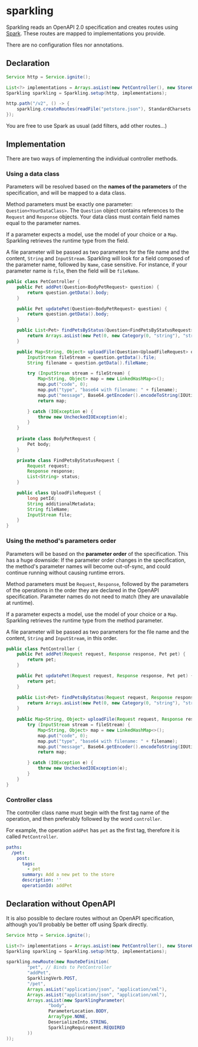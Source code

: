 # sparkling

Sparkling reads an OpenAPI 2.0 specification and creates routes using [Spark](http://sparkjava.com/). These routes are mapped to implementations you provide.

There are no configuration files nor annotations.

## Declaration

```java
Service http = Service.ignite();

List<?> implementations = Arrays.asList(new PetController(), new StoreController());
Sparkling sparkling = Sparkling.setup(http, implementations);

http.path("/v2", () -> {
    sparkling.createRoutes(readFile("petstore.json"), StandardCharsets.UTF_8);
});
```

You are free to use Spark as usual (add filters, add other routes...)

## Implementation

There are two ways of implementing the individual controller methods.

### Using a data class

Parameters will be resolved based on the **names of the parameters** of the specification, and will be mapped to a data class.

Method parameters must be exactly one parameter: `Question<YourDataClass>`. The `Question` object contains references to the `Request` and `Response` objects. Your data class must contain field names equal to the parameter names.

If a parameter expects a model, use the model of your choice or a `Map`. Sparkling retrieves the runtime type from the field.

A file parameter will be passed as two parameters for the file name and the content, `String` and `InputStream`. Sparkling will look for a field composed of the parameter name, followed by `Name`, case sensitive. For instance, if your parameter name is `file`, then the field will be `fileName`.

```java
public class PetController {
    public Pet addPet(Question<BodyPetRequest> question) {
        return question.getData().body;
    }

    public Pet updatePet(Question<BodyPetRequest> question) {
        return question.getData().body;
    }

    public List<Pet> findPetsByStatus(Question<FindPetsByStatusRequest> question) {
        return Arrays.asList(new Pet(0, new Category(0, "string"), "string", Arrays.asList("string"), Arrays.asList(new Tag(0, "string")), "string"));
    }

    public Map<String, Object> uploadFile(Question<UploadFileRequest> question) {
        InputStream fileStream = question.getData().file;
        String filename = question.getData().fileName;

        try (InputStream stream = fileStream) {
            Map<String, Object> map = new LinkedHashMap<>();
            map.put("code", 0);
            map.put("type", "base64 with filename: " + filename);
            map.put("message", Base64.getEncoder().encodeToString(IOUtils.toByteArray(stream)));
            return map;

        } catch (IOException e) {
            throw new UncheckedIOException(e);
        }
    }
    
    private class BodyPetRequest {
        Pet body;
    }

    private class FindPetsByStatusRequest {
        Request request;
        Response response;
        List<String> status;
    }

    public class UploadFileRequest {
        long petId;
        String additionalMetadata;
        String fileName;
        InputStream file;
    }
}
```

### Using the method's parameters order

Parameters will be based on the **parameter order** of the specification. This has a huge downside: If the parameter order changes in the specification, the method's parameter names will become out-of-sync, and could continue running without causing runtime errors.

Method parameters must be `Request`, `Response`, followed by the parameters of the operations in the order they are declared in the OpenAPI specification. Parameter names do not need to match (they are unavailable at runtime).

If a parameter expects a model, use the model of your choice or a `Map`. Sparkling retrieves the runtime type from the method parameter.

A file parameter will be passed as two parameters for the file name and the content, `String` and `InputStream`, in this order.

```java 
public class PetController {
    public Pet addPet(Request request, Response response, Pet pet) {
        return pet;
    }

    public Pet updatePet(Request request, Response response, Pet pet) {
        return pet;
    }

    public List<Pet> findPetsByStatus(Request request, Response response, List<String> query) {
        return Arrays.asList(new Pet(0, new Category(0, "string"), "string", Arrays.asList("string"), Arrays.asList(new Tag(0, "string")), "string"));
    }
    
    public Map<String, Object> uploadFile(Request request, Response response, long petId, String additionalMetadata, String filename, InputStream fileStream) {
        try (InputStream stream = fileStream) {
            Map<String, Object> map = new LinkedHashMap<>();
            map.put("code", 0);
            map.put("type", "base64 with filename: " + filename);
            map.put("message", Base64.getEncoder().encodeToString(IOUtils.toByteArray(stream)));
            return map;

        } catch (IOException e) {
            throw new UncheckedIOException(e);
        }
    }
}
```

### Controller class

The controller class name must begin with the first tag name of the operation, and then preferably followed by the word `controller`.

For example, the operation `addPet` has `pet` as the first tag, therefore it is called `PetController`.

```yaml
paths:
  /pet:
    post:
      tags:
        - pet
      summary: Add a new pet to the store
      description: ''
      operationId: addPet
```

## Declaration without OpenAPI

It is also possible to declare routes without an OpenAPI specification, although you'll probably be better off using Spark directly.

```java 
Service http = Service.ignite();

List<?> implementations = Arrays.asList(new PetController(), new StoreController());
Sparkling sparkling = Sparkling.setup(http, implementations);

sparkling.newRoute(new RouteDefinition(
        "pet", // Binds to PetController
        "addPet",
        SparklingVerb.POST,
        "/pet",
        Arrays.asList("application/json", "application/xml"),
        Arrays.asList("application/json", "application/xml"),
        Arrays.asList(new SparklingParameter(
                "body",
                ParameterLocation.BODY,
                ArrayType.NONE,
                DeserializeInto.STRING,
                SparklingRequirement.REQUIRED
        ))
));
```
